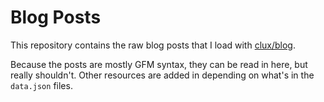 # Blog Posts
This repository contains the raw blog posts that I load with [clux/blog](https://github.com/clux/blog).

Because the posts are mostly GFM syntax, they can be read in here, but really shouldn't.
Other resources are added in depending on what's in the `data.json` files.
